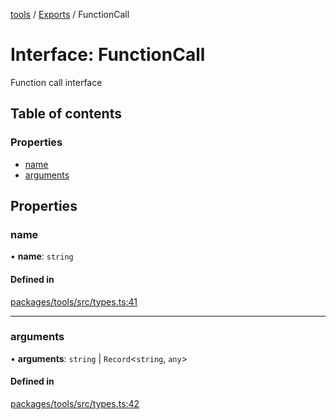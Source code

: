 <!-- 
 ⚠️  AUTO-GENERATED FILE - DO NOT EDIT MANUALLY
 This file is automatically generated by scripts/docs-generator.js
 To make changes, edit the source TypeScript files or update the generator script
-->

[tools](../../) / [Exports](../modules) / FunctionCall

# Interface: FunctionCall

Function call interface

## Table of contents

### Properties

- [name](FunctionCall#name)
- [arguments](FunctionCall#arguments)

## Properties

### name

• **name**: `string`

#### Defined in

[packages/tools/src/types.ts:41](https://github.com/woojubb/robota/blob/a3ab9410e815223c52230ddc246f82f91b3bd0b7/packages/tools/src/types.ts#L41)

___

### arguments

• **arguments**: `string` \| `Record`\<`string`, `any`\>

#### Defined in

[packages/tools/src/types.ts:42](https://github.com/woojubb/robota/blob/a3ab9410e815223c52230ddc246f82f91b3bd0b7/packages/tools/src/types.ts#L42)
